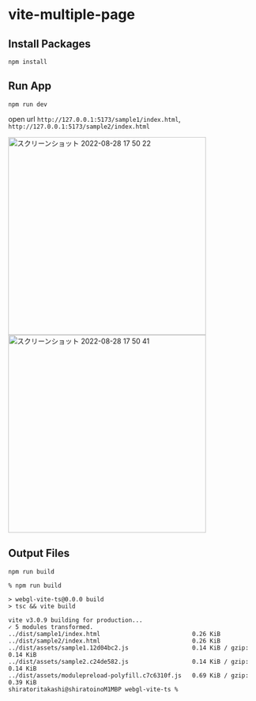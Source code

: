 # vite-multiple-page

## Install Packages
```
npm install
```

## Run App
```
npm run dev
```

open url `http://127.0.0.1:5173/sample1/index.html`, `http://127.0.0.1:5173/sample2/index.html`

<img width="400" alt="スクリーンショット 2022-08-28 17 50 22" src="https://user-images.githubusercontent.com/8470739/187068562-70b7339d-055f-4b19-bf5b-e85a6ef7f5f7.png">

<img width="400" alt="スクリーンショット 2022-08-28 17 50 41" src="https://user-images.githubusercontent.com/8470739/187068564-033c03eb-4787-4df9-9ae8-7400fcf0477e.png">


## Output Files
```
npm run build
```

```shell
% npm run build

> webgl-vite-ts@0.0.0 build
> tsc && vite build

vite v3.0.9 building for production...
✓ 5 modules transformed.
../dist/sample1/index.html                          0.26 KiB
../dist/sample2/index.html                          0.26 KiB
../dist/assets/sample1.12d04bc2.js                  0.14 KiB / gzip: 0.14 KiB
../dist/assets/sample2.c24de582.js                  0.14 KiB / gzip: 0.14 KiB
../dist/assets/modulepreload-polyfill.c7c6310f.js   0.69 KiB / gzip: 0.39 KiB
shiratoritakashi@shiratoinoM1MBP webgl-vite-ts % 
```
